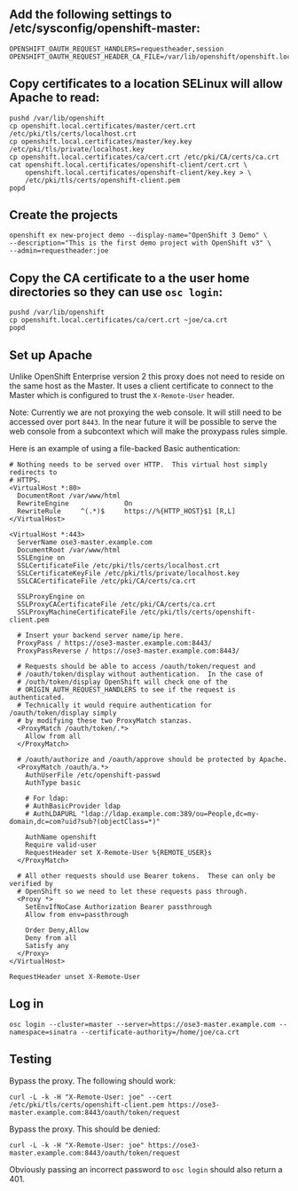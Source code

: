 ## Add the following settings to /etc/sysconfig/openshift-master:

    OPENSHIFT_OAUTH_REQUEST_HANDLERS=requestheader,session
    OPENSHIFT_OAUTH_REQUEST_HEADER_CA_FILE=/var/lib/openshift/openshift.local.certificates/ca/cert.crt

## Copy certificates to a location SELinux will allow Apache to read:

    pushd /var/lib/openshift
    cp openshift.local.certificates/master/cert.crt /etc/pki/tls/certs/localhost.crt
    cp openshift.local.certificates/master/key.key /etc/pki/tls/private/localhost.key
    cp openshift.local.certificates/ca/cert.crt /etc/pki/CA/certs/ca.crt
    cat openshift.local.certificates/openshift-client/cert.crt \
        openshift.local.certificates/openshift-client/key.key > \
        /etc/pki/tls/certs/openshift-client.pem
    popd

## Create the projects
    openshift ex new-project demo --display-name="OpenShift 3 Demo" \ 
    --description="This is the first demo project with OpenShift v3" \
    --admin=requestheader:joe

## Copy the CA certificate to a the user home directories so they can use `osc login`:

    pushd /var/lib/openshift
    cp openshift.local.certificates/ca/cert.crt ~joe/ca.crt
    popd

## Set up Apache
Unlike OpenShift Enterprise version 2 this proxy does not need to reside on the
same host as the Master.  It uses a client certificate to connect to the Master
which is configured to trust the `X-Remote-User` header.

Note: Currently we are not proxying the web console.  It will still need to be
accessed over port `8443`.  In the near future it will be possible to serve the
web console from a subcontext which will make the proxypass rules simple.

Here is an example of using a file-backed Basic authentication:

~~~
# Nothing needs to be served over HTTP.  This virtual host simply redirects to
# HTTPS.
<VirtualHost *:80>
  DocumentRoot /var/www/html
  RewriteEngine              On
  RewriteRule     ^(.*)$     https://%{HTTP_HOST}$1 [R,L]
</VirtualHost>

<VirtualHost *:443>
  ServerName ose3-master.example.com
  DocumentRoot /var/www/html
  SSLEngine on
  SSLCertificateFile /etc/pki/tls/certs/localhost.crt
  SSLCertificateKeyFile /etc/pki/tls/private/localhost.key
  SSLCACertificateFile /etc/pki/CA/certs/ca.crt

  SSLProxyEngine on
  SSLProxyCACertificateFile /etc/pki/CA/certs/ca.crt
  SSLProxyMachineCertificateFile /etc/pki/tls/certs/openshift-client.pem

  # Insert your backend server name/ip here.
  ProxyPass / https://ose3-master.example.com:8443/
  ProxyPassReverse / https://ose3-master.example.com:8443/

  # Requests should be able to access /oauth/token/request and
  # /oauth/token/display without authentication.  In the case of
  # /outh/token/display OpenShift will check one of the
  # ORIGIN_AUTH_REQUEST_HANDLERS to see if the request is authenticated.
  # Technically it would require authentication for /oauth/token/display simply
  # by modifying these two ProxyMatch stanzas.
  <ProxyMatch /oauth/token/.*>
    Allow from all
  </ProxyMatch>

  # /oauth/authorize and /oauth/approve should be protected by Apache.
  <ProxyMatch /oauth/a.*>
    AuthUserFile /etc/openshift-passwd
    AuthType basic

    # For ldap:
    # AuthBasicProvider ldap
    # AuthLDAPURL "ldap://ldap.example.com:389/ou=People,dc=my-domain,dc=com?uid?sub?(objectClass=*)"

    AuthName openshift
    Require valid-user
    RequestHeader set X-Remote-User %{REMOTE_USER}s
  </ProxyMatch>

  # All other requests should use Bearer tokens.  These can only be verified by
  # OpenShift so we need to let these requests pass through.
  <Proxy *>
    SetEnvIfNoCase Authorization Bearer passthrough
    Allow from env=passthrough

    Order Deny,Allow
    Deny from all
    Satisfy any
  </Proxy>
</VirtualHost>

RequestHeader unset X-Remote-User
~~~

## Log in

    osc login --cluster=master --server=https://ose3-master.example.com --namespace=sinatra --certificate-authority=/home/joe/ca.crt

## Testing
Bypass the proxy.  The following should work:

    curl -L -k -H "X-Remote-User: joe" --cert /etc/pki/tls/certs/openshift-client.pem https://ose3-master.example.com:8443/oauth/token/request

Bypass the proxy.  This should be denied:

    curl -L -k -H "X-Remote-User: joe" https://ose3-master.example.com:8443/oauth/token/request

Obviously passing an incorrect password to `osc login` should also return a
401.
